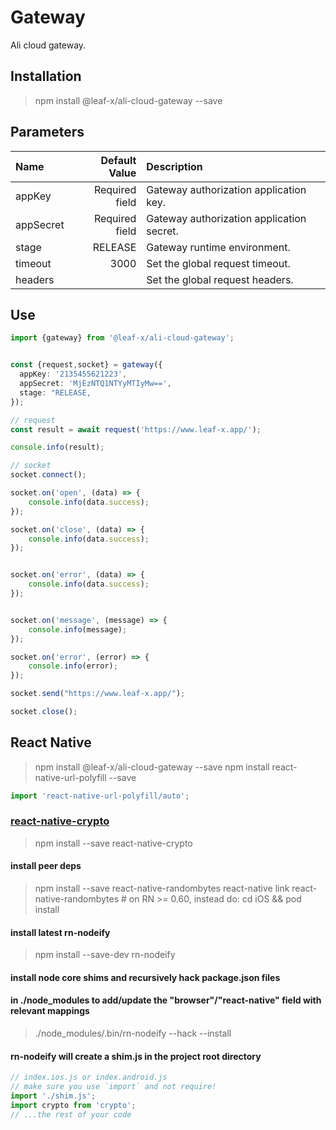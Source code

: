 # Gateway

Ali cloud gateway.

## Installation

> npm install @leaf-x/ali-cloud-gateway --save

## Parameters

| Name      |  Default Value | Description                               |
| :-------- | -------------: | :---------------------------------------- |
| appKey    | Required field | Gateway authorization application key.    |
| appSecret | Required field | Gateway authorization application secret. |
| stage     |        RELEASE | Gateway runtime environment.              |
| timeout   |           3000 | Set the global request timeout.           |
| headers   |                | Set the global request headers.           |

## Use

```typescript
import {gateway} from '@leaf-x/ali-cloud-gateway';


const {request,socket} = gateway({
  appKey: '2135455621223',
  appSecret: 'MjEzNTQ1NTYyMTIyMw==',
  stage: "RELEASE,
});

// request
const result = await request('https://www.leaf-x.app/');

console.info(result);

// socket
socket.connect();

socket.on('open', (data) => {
    console.info(data.success);
});

socket.on('close', (data) => {
    console.info(data.success);
});


socket.on('error', (data) => {
    console.info(data.success);
});


socket.on('message', (message) => {
    console.info(message);
});

socket.on('error', (error) => {
    console.info(error);
});

socket.send("https://www.leaf-x.app/");

socket.close();

```

## React Native

> npm install @leaf-x/ali-cloud-gateway --save
> npm install react-native-url-polyfill --save

```typescript
import 'react-native-url-polyfill/auto';
```

### [react-native-crypto](https://github.com/tradle/react-native-crypto)

> npm install --save react-native-crypto

#### install peer deps

> npm install --save react-native-randombytes
> react-native link react-native-randombytes # on RN >= 0.60, instead do: cd iOS && pod install

#### install latest rn-nodeify

> npm install --save-dev rn-nodeify

#### install node core shims and recursively hack package.json files

#### in ./node_modules to add/update the "browser"/"react-native" field with relevant mappings

> ./node_modules/.bin/rn-nodeify --hack --install

#### rn-nodeify will create a shim.js in the project root directory

```typescript
// index.ios.js or index.android.js
// make sure you use `import` and not require!
import './shim.js';
import crypto from 'crypto';
// ...the rest of your code
```
